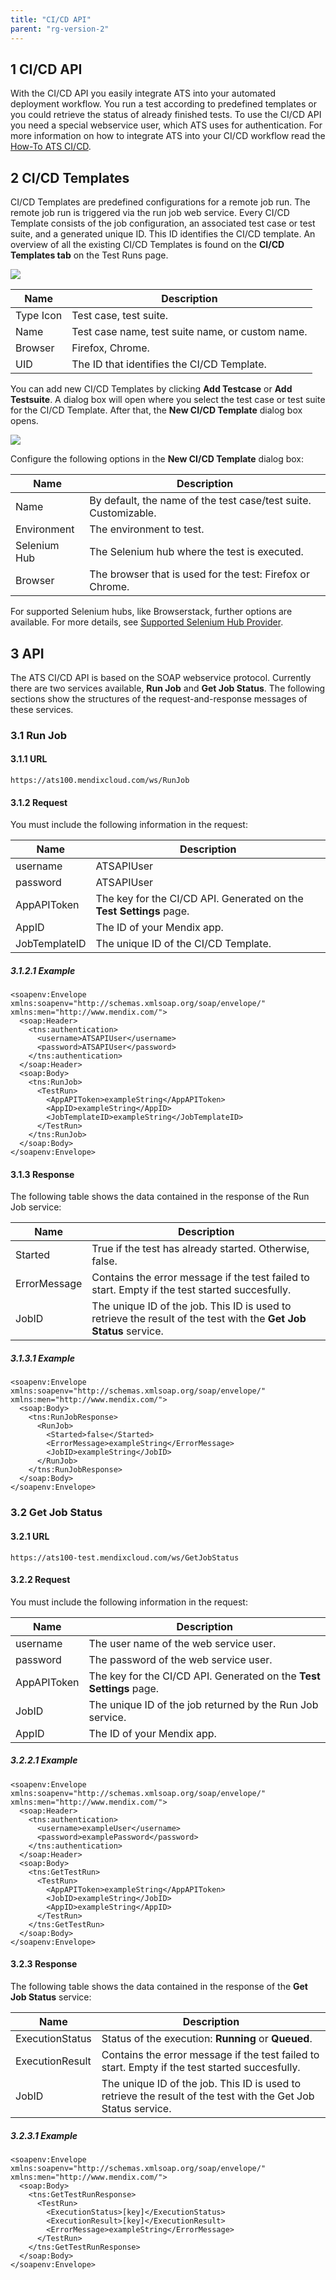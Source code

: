 ```yaml
---
title: "CI/CD API"
parent: "rg-version-2"
---
```


## 1 CI/CD API

With the CI/CD API you easily integrate ATS into your automated deployment workflow. You run a test according to predefined templates or you could retrieve the status of already finished tests. To use the CI/CD API you need a special webservice user, which ATS uses for authentication. For more information on how to integrate ATS into your CI/CD workflow read the [How-To ATS CI/CD](../howtos-2/use-CI-CD-api).

## 2 CI/CD Templates

CI/CD Templates are predefined configurations for a remote job run. The remote job run is triggered via the run job web service. Every CI/CD Template consists of the job configuration, an associated test case or test suite, and a generated unique ID. This ID identifies the CI/CD template. An overview of all the existing CI/CD Templates is found on the **CI/CD Templates tab** on the Test Runs page.

![](attachments/ci_cd/CICD_JobTemplateOverview.png)

| Name | Description |
|------|-------------|
| Type Icon | Test case, test suite. |
| Name | Test case name, test suite name, or custom name. |
| Browser | Firefox, Chrome. |
| UID | The ID that identifies the CI/CD Template. |

You can add new CI/CD Templates by clicking **Add Testcase** or **Add Testsuite**. A dialog box will open where you select the test case or test suite for the CI/CD Template. After that, the **New CI/CD Template** dialog box opens.

![](attachments/ci_cd/CICD_JobTemplateNewEdit.png)

Configure the following options in the **New CI/CD Template** dialog box:

| Name | Description |
|------|-------------|
| Name | By default, the name of the test case/test suite. Customizable. |
| Environment | The environment to test. |
| Selenium Hub | The Selenium hub where the test is executed. |
| Browser | The browser that is used for the test: Firefox or Chrome.|

For supported Selenium hubs, like Browserstack, further options are available. For more details, see [Supported Selenium Hub Provider](supported-selenium-hub-provider).

## 3 API

The ATS CI/CD API is based on the SOAP webservice protocol. Currently there are two services available, **Run Job** and **Get Job Status**. The following sections show the structures of the request-and-response messages of these services.

### 3.1 Run Job

#### 3.1.1 URL

```
https://ats100.mendixcloud.com/ws/RunJob
```

#### 3.1.2 Request

You must include the following information in the request:

| Name | Description |
| --- | --- |
| username | ATSAPIUser |
| password | ATSAPIUser |
| AppAPIToken | The key for the CI/CD API. Generated on the **Test Settings** page. |
| AppID | The ID of your Mendix app. |
| JobTemplateID | The unique ID of the CI/CD Template. |

##### 3.1.2.1 Example

```
<soapenv:Envelope xmlns:soapenv="http://schemas.xmlsoap.org/soap/envelope/" xmlns:men="http://www.mendix.com/">
  <soap:Header>
    <tns:authentication>
      <username>ATSAPIUser</username>
      <password>ATSAPIUser</password>
    </tns:authentication>
  </soap:Header>
  <soap:Body>
    <tns:RunJob>
      <TestRun>
        <AppAPIToken>exampleString</AppAPIToken>
        <AppID>exampleString</AppID>
        <JobTemplateID>exampleString</JobTemplateID>
      </TestRun>
    </tns:RunJob>
  </soap:Body>
</soapenv:Envelope>
```

#### 3.1.3 Response

The following table shows the data contained in the response of the Run Job service:

| Name | Description |
| --- | --- |
| Started | True if the test has already started. Otherwise, false.  |
| ErrorMessage | Contains the error message if the test failed to start. Empty if the test started succesfully. |
| JobID | The unique ID of the job. This ID is used to retrieve the result of the test with the **Get Job Status** service. |

##### 3.1.3.1 Example

```
<soapenv:Envelope xmlns:soapenv="http://schemas.xmlsoap.org/soap/envelope/" xmlns:men="http://www.mendix.com/">
  <soap:Body>
    <tns:RunJobResponse>
      <RunJob>
        <Started>false</Started>
        <ErrorMessage>exampleString</ErrorMessage>
        <JobID>exampleString</JobID>
      </RunJob>
    </tns:RunJobResponse>
  </soap:Body>
</soapenv:Envelope>
```

### 3.2 Get Job Status

#### 3.2.1 URL

```
https://ats100-test.mendixcloud.com/ws/GetJobStatus
```

#### 3.2.2 Request

You must include the following information in the request:

| Name | Description |
| --- | --- |
| username | The user name of the web service user. |
| password | The password of the web service user. |
| AppAPIToken | The key for the CI/CD API. Generated on the **Test Settings** page. |
| JobID | The unique ID of the job returned by the Run Job service. |
| AppID | The ID of your Mendix app. |

##### 3.2.2.1 Example

```
<soapenv:Envelope xmlns:soapenv="http://schemas.xmlsoap.org/soap/envelope/" xmlns:men="http://www.mendix.com/">
  <soap:Header>
    <tns:authentication>
      <username>exampleUser</username>
      <password>examplePassword</password>
    </tns:authentication>
  </soap:Header>
  <soap:Body>
    <tns:GetTestRun>
      <TestRun>
        <AppAPIToken>exampleString</AppAPIToken>
        <JobID>exampleString</JobID>
        <AppID>exampleString</AppID>
      </TestRun>
    </tns:GetTestRun>
  </soap:Body>
</soapenv:Envelope>
```

#### 3.2.3 Response

The following table shows the data contained in the response of the **Get Job Status** service:

| Name | Description |
| --- | --- |
| ExecutionStatus| Status of the execution: **Running** or **Queued**. |
| ExecutionResult| Contains the error message if the test failed to start. Empty if the test started succesfully. |
| JobID | The unique ID of the job. This ID is used to retrieve the result of the test with the Get Job Status service. |

##### 3.2.3.1 Example

```
<soapenv:Envelope xmlns:soapenv="http://schemas.xmlsoap.org/soap/envelope/" xmlns:men="http://www.mendix.com/">
  <soap:Body>
    <tns:GetTestRunResponse>
      <TestRun>
        <ExecutionStatus>[key]</ExecutionStatus>
        <ExecutionResult>[key]</ExecutionResult>
        <ErrorMessage>exampleString</ErrorMessage>
      </TestRun>
    </tns:GetTestRunResponse>
  </soap:Body>
</soapenv:Envelope>
```
